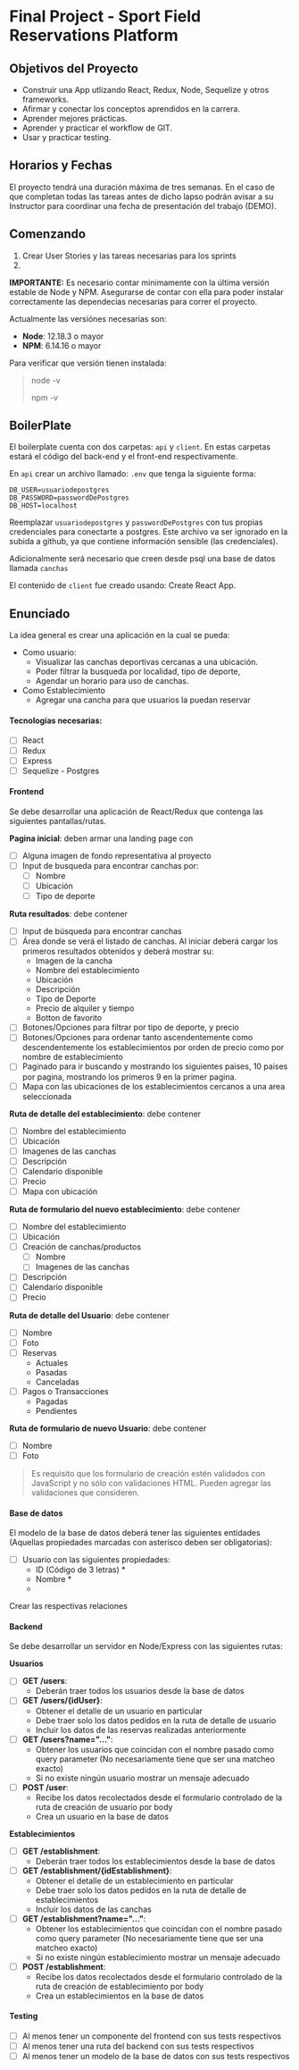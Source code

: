 # Final Project - Sport Field Reservations Platform

## Objetivos del Proyecto

- Construir una App utlizando React, Redux, Node, Sequelize y otros frameworks.
- Afirmar y conectar los conceptos aprendidos en la carrera.
- Aprender mejores prácticas.
- Aprender y practicar el workflow de GIT.
- Usar y practicar testing.

## Horarios y Fechas

El proyecto tendrá una duración máxima de tres semanas. En el caso de que completan todas las tareas antes de dicho lapso podrán avisar a su Instructor para coordinar una fecha de presentación del trabajo (DEMO).

## Comenzando

 1. Crear User Stories y las tareas necesarias para los sprints
 2. 

__IMPORTANTE:__ Es necesario contar minimamente con la última versión estable de Node y NPM. Asegurarse de contar con ella para poder instalar correctamente las dependecias necesarias para correr el proyecto.

Actualmente las versiónes necesarias son:

 * __Node__: 12.18.3 o mayor
 * __NPM__: 6.14.16 o mayor

Para verificar que versión tienen instalada:

> node -v
>
> npm -v

## BoilerPlate

El boilerplate cuenta con dos carpetas: `api` y `client`. En estas carpetas estará el código del back-end y el front-end respectivamente.

En `api` crear un archivo llamado: `.env` que tenga la siguiente forma:

```
DB_USER=usuariodepostgres
DB_PASSWORD=passwordDePostgres
DB_HOST=localhost
```

Reemplazar `usuariodepostgres` y `passwordDePostgres` con tus propias credenciales para conectarte a postgres. Este archivo va ser ignorado en la subida a github, ya que contiene información sensible (las credenciales).

Adicionalmente será necesario que creen desde psql una base de datos llamada `canchas`

El contenido de `client` fue creado usando: Create React App.

## Enunciado

La idea general es crear una aplicación en la cual se pueda:
- Como usuario:
  - Visualizar las canchas deportivas cercanas a una ubicación.
  - Poder filtrar la busqueda por localidad, tipo de deporte, 
  - Agendar un horario para uso de canchas.
- Como Establecimiento
  - Agregar una cancha para que usuarios la puedan reservar


#### Tecnologías necesarias:
- [ ] React
- [ ] Redux
- [ ] Express
- [ ] Sequelize - Postgres

#### Frontend

Se debe desarrollar una aplicación de React/Redux que contenga las siguientes pantallas/rutas.

__Pagina inicial__: deben armar una landing page con
- [ ] Alguna imagen de fondo representativa al proyecto
- [ ] Input de busqueda para encontrar canchas por:
  - [ ] Nombre
  - [ ] Ubicación
  - [ ] Tipo de deporte

__Ruta resultados__: debe contener
- [ ] Input de búsqueda para encontrar canchas
- [ ] Área donde se verá el listado de canchas. Al iniciar deberá cargar los primeros resultados obtenidos y deberá mostrar su:
  - Imagen de la cancha
  - Nombre del establecimiento
  - Ubicación
  - Descripción
  - Tipo de Deporte
  - Precio de alquiler y tiempo
  - Botton de favorito
- [ ] Botones/Opciones para filtrar por tipo de deporte, y precio
- [ ] Botones/Opciones para ordenar tanto ascendentemente como descendentemente los establecimientos por orden de precio como por nombre de establecimiento
- [ ] Paginado para ir buscando y mostrando los siguientes paises, 10 paises por pagina, mostrando los primeros 9 en la primer pagina.
- [ ] Mapa con las ubicaciones de los establecimientos cercanos a una area seleccionada

__Ruta de detalle del establecimiento__: debe contener
- [ ] Nombre del establecimiento
- [ ] Ubicación
- [ ] Imagenes de las canchas
- [ ] Descripción
- [ ] Calendario disponible
- [ ] Precio
- [ ] Mapa con ubicación

__Ruta de formulario del nuevo establecimiento__: debe contener
- [ ] Nombre del establecimiento
- [ ] Ubicación
- [ ] Creación de canchas/productos
  - [ ] Nombre
  - [ ] Imagenes de las canchas
- [ ] Descripción
- [ ] Calendario disponible
- [ ] Precio

__Ruta de detalle del Usuario__: debe contener
- [ ] Nombre
- [ ] Foto
- [ ] Reservas
  - Actuales
  - Pasadas
  - Canceladas
- [ ] Pagos o Transacciones
  - Pagadas
  - Pendientes

__Ruta de formulario de nuevo Usuario__: debe contener
- [ ] Nombre
- [ ] Foto

> Es requisito que los formulario de creación estén validados con JavaScript y no sólo con validaciones HTML. Pueden agregar las validaciones que consideren. 

#### Base de datos

El modelo de la base de datos deberá tener las siguientes entidades (Aquellas propiedades marcadas con asterísco deben ser obligatorias):

- [ ] Usuario con las siguientes propiedades:
  - ID (Código de 3 letras) *
  - Nombre *
  - 

Crear las respectivas relaciones

#### Backend

Se debe desarrollar un servidor en Node/Express con las siguientes rutas:

__Usuarios__
- [ ] __GET /users__:
  - Deberán traer todos los usuarios desde la base de datos 
- [ ] __GET /users/{idUser}__:
  - Obtener el detalle de un usuario en particular
  - Debe traer solo los datos pedidos en la ruta de detalle de usuario
  - Incluir los datos de las reservas realizadas anteriormente
- [ ] __GET /users?name="..."__:
  - Obtener los usuarios que coincidan con el nombre pasado como query parameter (No necesariamente tiene que ser una matcheo exacto)
  - Si no existe ningún usuario mostrar un mensaje adecuado
- [ ] __POST /user__:
  - Recibe los datos recolectados desde el formulario controlado de la ruta de creación de usuario por body
  - Crea un usuario en la base de datos

__Establecimientos__
- [ ] __GET /establishment__:
  - Deberán traer todos los establecimientos desde la base de datos 
- [ ] __GET /establishment/{idEstablishment}__:
  - Obtener el detalle de un establecimiento en particular
  - Debe traer solo los datos pedidos en la ruta de detalle de establecimientos
  - Incluir los datos de las canchas
- [ ] __GET /establishment?name="..."__:
  - Obtener los establecimientos que coincidan con el nombre pasado como query parameter (No necesariamente tiene que ser una matcheo exacto)
  - Si no existe ningún establecimiento mostrar un mensaje adecuado
- [ ] __POST /establishment__:
  - Recibe los datos recolectados desde el formulario controlado de la ruta de creación de establecimiento por body
  - Crea un establecimientos en la base de datos


#### Testing
- [ ] Al menos tener un componente del frontend con sus tests respectivos
- [ ] Al menos tener una ruta del backend con sus tests respectivos
- [ ] Al menos tener un modelo de la base de datos con sus tests respectivos
